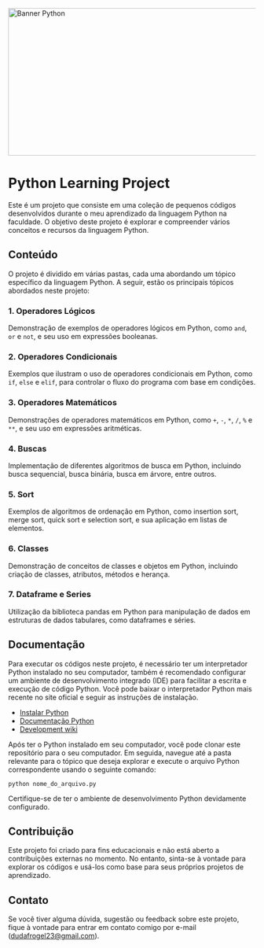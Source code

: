 <img src="https://github.com/dfrogel/Faculdade-Snipped/assets/129911019/93385abf-83b0-4c44-8dfe-ac0ac9ac1a0e" alt="Banner Python" width="900" height="300">

# Python Learning Project

Este é um projeto que consiste em uma coleção de pequenos códigos desenvolvidos durante o meu aprendizado da linguagem Python na faculdade. O objetivo deste projeto é explorar e compreender vários conceitos e recursos da linguagem Python.

## Conteúdo

O projeto é dividido em várias pastas, cada uma abordando um tópico específico da linguagem Python. A seguir, estão os principais tópicos abordados neste projeto:

### 1. **Operadores Lógicos**
Demonstração de exemplos de operadores lógicos em Python, como `and`, `or` e `not`, e seu uso em expressões booleanas.

### 2. **Operadores Condicionais**
Exemplos que ilustram o uso de operadores condicionais em Python, como `if`, `else` e `elif`, para controlar o fluxo do programa com base em condições.

### 3. **Operadores Matemáticos**
Demonstrações de operadores matemáticos em Python, como `+`, `-`, `*`, `/`, `%` e `**`, e seu uso em expressões aritméticas.

### 4. **Buscas**
Implementação de diferentes algoritmos de busca em Python, incluindo busca sequencial, busca binária, busca em árvore, entre outros.

### 5. **Sort**
Exemplos de algoritmos de ordenação em Python, como insertion sort, merge sort, quick sort e selection sort, e sua aplicação em listas de elementos.

### 6. **Classes**
Demonstração de conceitos de classes e objetos em Python, incluindo criação de classes, atributos, métodos e herança.

### 7. **Dataframe e Series**
Utilização da biblioteca pandas em Python para manipulação de dados em estruturas de dados tabulares, como dataframes e séries.

## Documentação

Para executar os códigos neste projeto, é necessário ter um interpretador Python instalado no seu computador, também é recomendado configurar um ambiente 
de desenvolvimento integrado (IDE) para facilitar a escrita e execução de código Python.
Você pode baixar o interpretador Python mais recente no site oficial e seguir as instruções de instalação.

* [Instalar Python](https://www.python.org/downloads/)
* [Documentação Python](https://www.python.org/doc/)
* [Development wiki](https://wiki.python.org/moin/)

Após ter o Python instalado em seu computador, você pode clonar este repositório para o seu computador. Em seguida, navegue até a pasta relevante para o tópico que deseja explorar e execute o arquivo Python correspondente usando o seguinte comando:

```
python nome_do_arquivo.py
```

Certifique-se de ter o ambiente de desenvolvimento Python devidamente configurado.

## Contribuição
Este projeto foi criado para fins educacionais e não está aberto a contribuições externas no momento. No entanto, sinta-se à vontade para explorar os códigos e usá-los como base para seus próprios projetos de aprendizado.

## Contato
Se você tiver alguma dúvida, sugestão ou feedback sobre este projeto, fique à vontade para entrar em contato comigo por e-mail (dudafrogel23@gmail.com).
